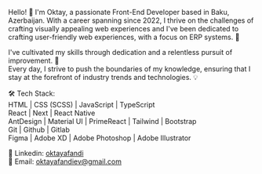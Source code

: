 Hello! 👋 I'm Oktay, a passionate Front-End Developer based in Baku, Azerbaijan. With a career spanning since 2022, I thrive on the challenges of crafting visually appealing web experiences and I've been dedicated to crafting user-friendly web experiences, with a focus on ERP systems. 🚀

I've cultivated my skills through dedication and a relentless pursuit of improvement. 🎯
<br/>
Every day, I strive to push the boundaries of my knowledge, ensuring that I stay at the forefront of industry trends and technologies. 💡
<br/>

🛠️ Tech Stack:
<br/>
HTML | CSS (SCSS) | JavaScript | TypeScript
<br/>
React | Next | React Native
<br/>
AntDesign | Material UI | PrimeReact | Tailwind | Bootstrap
<br/>
Git | Github | Gitlab
<br/>
Figma | Adobe XD | Adobe Photoshop | Adobe Illustrator

💬 Linkedin: <a href="https://www.linkedin.com/in/oktayafandi/">oktayafandi</a>
<br/>
📩 Email: <a href="mailto:oktayafandiev@gmail.com">oktayafandiev@gmail.com</a>
